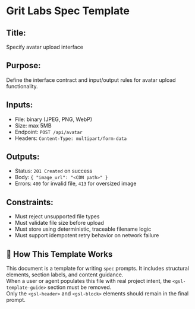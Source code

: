 <gsl-template type="spec" trace_id="YYYYMMDDTHHMMSS±HHMM">
<gsl-header>

# Grit Labs Spec Template
</gsl-header>

<gsl-block>
<gsl-label> 

## Title:
</gsl-label>
<gsl-title> 

Specify avatar upload interface
</gsl-title>

<gsl-label>

## Purpose:
</gsl-label>
<gsl-description>

Define the interface contract and input/output rules for avatar upload functionality.

</gsl-description>

<gsl-label>

## Inputs:
</gsl-label>
<gsl-description>

- File: binary (JPEG, PNG, WebP)  
- Size: max 5MB  
- Endpoint: `POST /api/avatar`  
- Headers: `Content-Type: multipart/form-data`

</gsl-description>

<gsl-label>

## Outputs:
</gsl-label>
<gsl-description>

- Status: `201 Created` on success  
- Body: `{ "image_url": "<CDN path>" }`  
- Errors: `400` for invalid file, `413` for oversized image

</gsl-description>

<gsl-label>

## Constraints:
</gsl-label>
<gsl-description>

- Must reject unsupported file types  
- Must validate file size before upload  
- Must store using deterministic, traceable filename logic  
- Must support idempotent retry behavior on network failure

</gsl-description>
</gsl-block>

<gsl-template-guide>

## 📌 How This Template Works

This document is a template for writing `spec` prompts. It includes structural elements, section labels, and content guidance.  
When a user or agent populates this file with real project intent, the `<gsl-template-guide>` section must be removed.  
Only the `<gsl-header>` and `<gsl-block>` elements should remain in the final prompt.

</gsl-template-guide>
</gsl-template>
